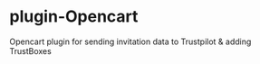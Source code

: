 # plugin-Opencart
Opencart plugin for sending invitation data to Trustpilot &amp; adding TrustBoxes
